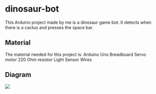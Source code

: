 # dinosaur-bot
This Arduino project made by me is a dinosaur game bot. It detects when there is a cactus and presses the space bar.
## Material
The material needed for this project is:
Arduino Uno
Breadboard
Servo motor
220 Ohm resistor
Light Sensor
Wires
## Diagram
![](/Users/marco/Documents/Youtube/diagram.png)
